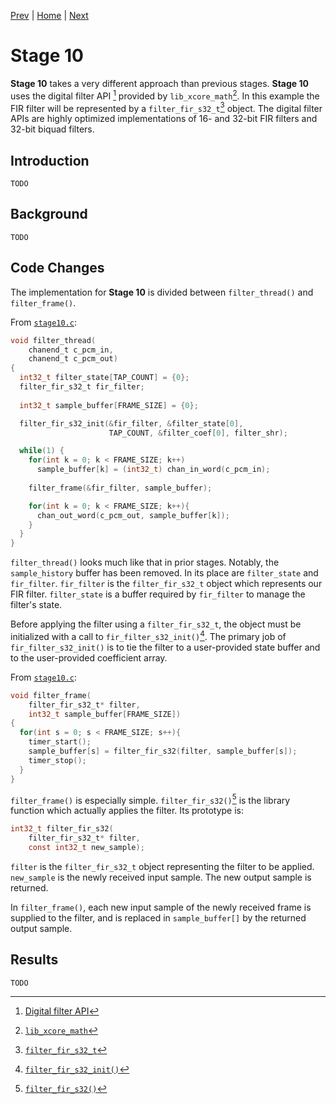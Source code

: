 
[Prev](stage9.md) | [Home](../intro.md) | [Next](stage11.md)

# Stage 10

**Stage 10** takes a very different approach than previous stages. **Stage 10**
uses the digital filter API [^1] provided by `lib_xcore_math`[^2]. In this
example the FIR filter will be represented by a `filter_fir_s32_t`[^3] object.
The digital filter APIs are highly optimized implementations of 16- and 32-bit
FIR filters and 32-bit biquad filters.

## Introduction

```
TODO
```

## Background

```
TODO
```

## Code Changes

The implementation for **Stage 10** is divided between `filter_thread()` and 
`filter_frame()`.

From [`stage10.c`](stage10.c):
```c
void filter_thread(
    chanend_t c_pcm_in, 
    chanend_t c_pcm_out)
{
  int32_t filter_state[TAP_COUNT] = {0};
  filter_fir_s32_t fir_filter;
  
  int32_t sample_buffer[FRAME_SIZE] = {0};

  filter_fir_s32_init(&fir_filter, &filter_state[0], 
                      TAP_COUNT, &filter_coef[0], filter_shr);

  while(1) {
    for(int k = 0; k < FRAME_SIZE; k++)
      sample_buffer[k] = (int32_t) chan_in_word(c_pcm_in);
    
    filter_frame(&fir_filter, sample_buffer);

    for(int k = 0; k < FRAME_SIZE; k++){
      chan_out_word(c_pcm_out, sample_buffer[k]);
    }
  }
}
```

`filter_thread()` looks much like that in prior stages. Notably, the
`sample_history` buffer has been removed. In its place are `filter_state` and
`fir_filter`. `fir_filter` is the `filter_fir_s32_t` object which represents our
FIR filter. `filter_state` is a buffer required by `fir_filter` to manage the
filter's state.

Before applying the filter using a `filter_fir_s32_t`, the object must be
initialized with a call to `fir_filter_s32_init()`[^4]. The primary job of
`fir_filter_s32_init()` is to tie the filter to a user-provided state buffer and
to the user-provided coefficient array.

From [`stage10.c`](stage10.c):
```c
void filter_frame(
    filter_fir_s32_t* filter,
    int32_t sample_buffer[FRAME_SIZE])
{
  for(int s = 0; s < FRAME_SIZE; s++){
    timer_start();
    sample_buffer[s] = filter_fir_s32(filter, sample_buffer[s]);
    timer_stop();
  }
}
```

`filter_frame()` is especially simple. `filter_fir_s32()`[^5] is the library function which actually applies the filter. Its prototype is:

```c
int32_t filter_fir_s32(
    filter_fir_s32_t* filter,
    const int32_t new_sample);
```

`filter` is the `filter_fir_s32_t` object representing the filter to be applied.
`new_sample` is the newly received input sample. The new output sample is
returned.

In `filter_frame()`, each new input sample of the newly received frame is
supplied to the filter, and is replaced in `sample_buffer[]` by the returned
output sample.

## Results

```
TODO
```

[^1]: [Digital filter API](https://github.com/xmos/lib_xcore_math/blob/v2.1.1/lib_xcore_math/api/xmath/filter.h)
[^2]: [`lib_xcore_math`](https://github.com/xmos/lib_xcore_math)
[^3]: [`filter_fir_s32_t`](https://github.com/xmos/lib_xcore_math/blob/v2.1.1/lib_xcore_math/api/xmath/filter.h#L19-L275)
[^4]: [`filter_fir_s32_init()`](https://github.com/xmos/lib_xcore_math/blob/v2.1.1/lib_xcore_math/api/xmath/filter.h#L278-L307)
[^5]: [`filter_fir_s32()`](https://github.com/xmos/lib_xcore_math/blob/v2.1.1/lib_xcore_math/api/xmath/filter.h#L329-L350)